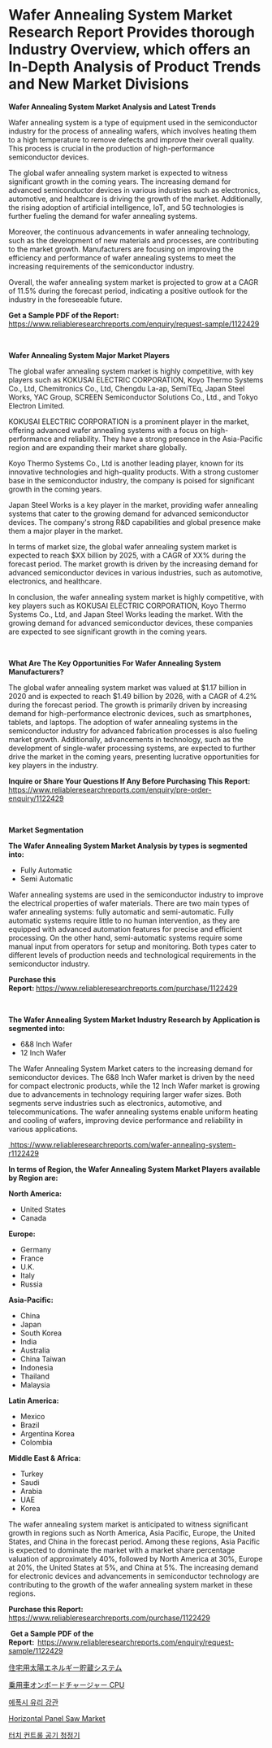 <p><h1>Wafer Annealing System Market Research Report Provides thorough Industry Overview, which offers an In-Depth Analysis of Product Trends and New Market Divisions</h1></p><p><strong>Wafer Annealing System Market Analysis and Latest Trends</strong></p>
<p><p>Wafer annealing system is a type of equipment used in the semiconductor industry for the process of annealing wafers, which involves heating them to a high temperature to remove defects and improve their overall quality. This process is crucial in the production of high-performance semiconductor devices.</p><p>The global wafer annealing system market is expected to witness significant growth in the coming years. The increasing demand for advanced semiconductor devices in various industries such as electronics, automotive, and healthcare is driving the growth of the market. Additionally, the rising adoption of artificial intelligence, IoT, and 5G technologies is further fueling the demand for wafer annealing systems.</p><p>Moreover, the continuous advancements in wafer annealing technology, such as the development of new materials and processes, are contributing to the market growth. Manufacturers are focusing on improving the efficiency and performance of wafer annealing systems to meet the increasing requirements of the semiconductor industry.</p><p>Overall, the wafer annealing system market is projected to grow at a CAGR of 11.5% during the forecast period, indicating a positive outlook for the industry in the foreseeable future.</p></p>
<p><strong>Get a Sample PDF of the Report:&nbsp;</strong> <a href="https://www.reliableresearchreports.com/enquiry/request-sample/1122429">https://www.reliableresearchreports.com/enquiry/request-sample/1122429</a></p>
<p>&nbsp;</p>
<p><strong>Wafer Annealing System Major Market Players</strong></p>
<p><p>The global wafer annealing system market is highly competitive, with key players such as KOKUSAI ELECTRIC CORPORATION, Koyo Thermo Systems Co., Ltd, Chemitronics Co., Ltd, Chengdu La-ap, SemiTEq, Japan Steel Works, YAC Group, SCREEN Semiconductor Solutions Co., Ltd., and Tokyo Electron Limited. </p><p>KOKUSAI ELECTRIC CORPORATION is a prominent player in the market, offering advanced wafer annealing systems with a focus on high-performance and reliability. They have a strong presence in the Asia-Pacific region and are expanding their market share globally.</p><p>Koyo Thermo Systems Co., Ltd is another leading player, known for its innovative technologies and high-quality products. With a strong customer base in the semiconductor industry, the company is poised for significant growth in the coming years.</p><p>Japan Steel Works is a key player in the market, providing wafer annealing systems that cater to the growing demand for advanced semiconductor devices. The company's strong R&D capabilities and global presence make them a major player in the market.</p><p>In terms of market size, the global wafer annealing system market is expected to reach $XX billion by 2025, with a CAGR of XX% during the forecast period. The market growth is driven by the increasing demand for advanced semiconductor devices in various industries, such as automotive, electronics, and healthcare.</p><p>In conclusion, the wafer annealing system market is highly competitive, with key players such as KOKUSAI ELECTRIC CORPORATION, Koyo Thermo Systems Co., Ltd, and Japan Steel Works leading the market. With the growing demand for advanced semiconductor devices, these companies are expected to see significant growth in the coming years.</p></p>
<p>&nbsp;</p>
<p><strong>What Are The Key Opportunities For Wafer Annealing System Manufacturers?</strong></p>
<p><p>The global wafer annealing system market was valued at $1.17 billion in 2020 and is expected to reach $1.49 billion by 2026, with a CAGR of 4.2% during the forecast period. The growth is primarily driven by increasing demand for high-performance electronic devices, such as smartphones, tablets, and laptops. The adoption of wafer annealing systems in the semiconductor industry for advanced fabrication processes is also fueling market growth. Additionally, advancements in technology, such as the development of single-wafer processing systems, are expected to further drive the market in the coming years, presenting lucrative opportunities for key players in the industry.</p></p>
<p><strong>Inquire or Share Your Questions If Any Before Purchasing This Report:</strong> <a href="https://www.reliableresearchreports.com/enquiry/pre-order-enquiry/1122429">https://www.reliableresearchreports.com/enquiry/pre-order-enquiry/1122429</a></p>
<p>&nbsp;</p>
<p><strong>Market Segmentation</strong></p>
<p><strong>The Wafer Annealing System Market Analysis by types is segmented into:</strong></p>
<p><ul><li>Fully Automatic</li><li>Semi Automatic</li></ul></p>
<p><p>Wafer annealing systems are used in the semiconductor industry to improve the electrical properties of wafer materials. There are two main types of wafer annealing systems: fully automatic and semi-automatic. Fully automatic systems require little to no human intervention, as they are equipped with advanced automation features for precise and efficient processing. On the other hand, semi-automatic systems require some manual input from operators for setup and monitoring. Both types cater to different levels of production needs and technological requirements in the semiconductor industry.</p></p>
<p><strong>Purchase this Report:&nbsp;</strong><a href="https://www.reliableresearchreports.com/purchase/1122429">https://www.reliableresearchreports.com/purchase/1122429</a></p>
<p>&nbsp;</p>
<p><strong>The Wafer Annealing System Market Industry Research by Application is segmented into:</strong></p>
<p><ul><li>6&8 Inch Wafer</li><li>12 Inch Wafer</li></ul></p>
<p><p>The Wafer Annealing System Market caters to the increasing demand for semiconductor devices. The 6&8 Inch Wafer market is driven by the need for compact electronic products, while the 12 Inch Wafer market is growing due to advancements in technology requiring larger wafer sizes. Both segments serve industries such as electronics, automotive, and telecommunications. The wafer annealing systems enable uniform heating and cooling of wafers, improving device performance and reliability in various applications.</p></p>
<p><a href="https://www.reliableresearchreports.com/wafer-annealing-system-r1122429">&nbsp;https://www.reliableresearchreports.com/wafer-annealing-system-r1122429</a></p>
<p><strong>In terms of Region, the Wafer Annealing System Market Players available by Region are:</strong></p>
<p>
    <p> <strong> North America: </strong>
        <ul>
            <li>United States</li>
            <li>Canada</li>
        </ul>
        </p> 
    <p> <strong> Europe: </strong>
        <ul>
            <li>Germany</li>
            <li>France</li>
            <li>U.K.</li>
            <li>Italy</li>
            <li>Russia</li>
        </ul>
        </p> 
    <p> <strong> Asia-Pacific: </strong>
        <ul>
            <li>China</li>
            <li>Japan</li>
            <li>South Korea</li>
            <li>India</li>
            <li>Australia</li>
            <li>China Taiwan</li>
            <li>Indonesia</li>
            <li>Thailand</li>
            <li>Malaysia</li>
        </ul>
        </p> 
    <p> <strong> Latin America: </strong>
        <ul>
            <li>Mexico</li>
            <li>Brazil</li>
            <li>Argentina Korea</li>
            <li>Colombia</li>
        </ul>
        </p> 
    <p> <strong> Middle East & Africa: </strong>
        <ul>
            <li>Turkey</li>
            <li>Saudi</li>
            <li>Arabia</li>
            <li>UAE</li>
            <li>Korea</li>
        </ul>
    </p>
    </p>
<p><p>The wafer annealing system market is anticipated to witness significant growth in regions such as North America, Asia Pacific, Europe, the United States, and China in the forecast period. Among these regions, Asia Pacific is expected to dominate the market with a market share percentage valuation of approximately 40%, followed by North America at 30%, Europe at 20%, the United States at 5%, and China at 5%. The increasing demand for electronic devices and advancements in semiconductor technology are contributing to the growth of the wafer annealing system market in these regions.</p></p>
<p><strong>Purchase this Report: </strong><a href="https://www.reliableresearchreports.com/purchase/1122429">https://www.reliableresearchreports.com/purchase/1122429</a></p>
<p>&nbsp;<strong>Get a Sample PDF of the Report:&nbsp;&nbsp;</strong><a href="https://www.reliableresearchreports.com/enquiry/request-sample/1122429">https://www.reliableresearchreports.com/enquiry/request-sample/1122429</a></p>
<p><strong></strong></p>
<p><p><a href="https://github.com/mm14022023/Market-Research-Report-List-2/blob/main/5236718165673.md">住宅用太陽エネルギー貯蔵システム</a></p><p><a href="https://github.com/NikitaBruen/Market-Research-Report-List-1/blob/main/7463871165674.md">乗用車オンボードチャージャー CPU</a></p><p><a href="https://github.com/brainlyez1/Market-Research-Report-List-1/blob/main/1126416178801.md">에폭시 유리 강관</a></p><p><a href="https://github.com/redneck06/Market-Research-Report-List-4/blob/main/horizontal-panel-saw-market.md">Horizontal Panel Saw Market</a></p><p><a href="https://github.com/garnett961902/Market-Research-Report-List-2/blob/main/7223581178800.md">터치 컨트롤 공기 청정기</a></p></p>